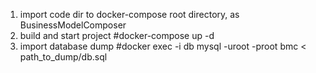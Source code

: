 1. import code dir to docker-compose root directory, as BusinessModelComposer
2. build and start project #docker-compose up -d
3. import database dump #docker exec -i db mysql -uroot -proot bmc < path_to_dump/db.sql
